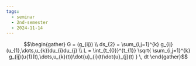 ```yaml
---
tags:
  - seminar
  - 2nd-semester
  - 2024-11-14
---
```


$$\begin{gather}
G = (g_{ij}) \\
ds_{2} = \sum_{i,j=1}^{k} g_{ij}(u_{1},\dots,u_{k})du_{i}du_{j} \\
L = \int_{t_{0}}^{t_{1}} \sqrt{ \sum_{i,j=1}^{k} g_{ij}(u{1}(t),\dots,u_{k}(t))\dot{u}_{i}(t)\dot{u}_{j}(t) } \, dt 
\end{gather}$$